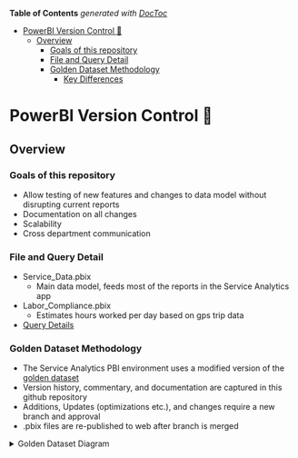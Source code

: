 <!-- START doctoc generated TOC please keep comment here to allow auto update -->
<!-- DON'T EDIT THIS SECTION, INSTEAD RE-RUN doctoc TO UPDATE -->
**Table of Contents**  *generated with [DocToc](https://github.com/thlorenz/doctoc)*

- [PowerBI Version Control :tada:](#powerbi-version-control-tada)
  - [Overview](#overview)
    - [Goals of this repository](#goals-of-this-repository)
    - [File and Query Detail](#file-and-query-detail)
    - [Golden Dataset Methodology](#golden-dataset-methodology)
      - [Key Differences](#key-differences)

<!-- END doctoc generated TOC please keep comment here to allow auto update -->

# PowerBI Version Control :tada:

## Overview

### Goals of this repository

* Allow testing of new features and changes to data model without disrupting current reports
* Documentation on all changes
* Scalability
* Cross department communication

### File and Query Detail
* Service_Data.pbix
  * Main data model, feeds most of the reports in the Service Analytics app
* Labor_Compliance.pbix
  * Estimates hours worked per day based on gps trip data
* [Query Details](https://github.com/jfallt/PBI-Github/blob/master/Query_Documentation.md)


### Golden Dataset Methodology

* The Service Analytics PBI environment uses a modified version of the [golden dataset](https://exceleratorbi.com.au/new-power-bi-reports-golden-dataset/)
* Version history, commentary, and documentation are captured in this github repository
* Additions, Updates (optimizations etc.), and changes require a new branch and approval
* .pbix files are re-published to web after branch is merged

<details>
  <summary> Golden Dataset Diagram  </summary>

![](https://exceleratorbi.com.au/wp-content/uploads/2018/06/image_thumb.png)

#### Key Differences
* "Golden Datasets" are housed in GitHub using LFS instead of onedrive
* Only one appspace is used with different reports stemming from the data model

</details>
